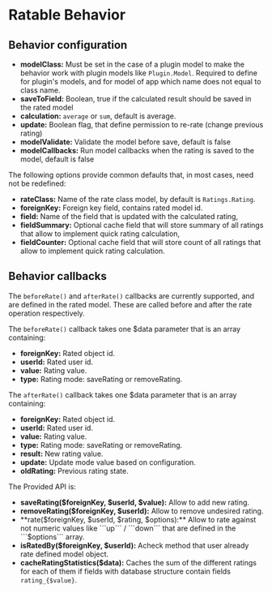 Ratable Behavior
================

Behavior configuration
----------------------

* **modelClass:** Must be set in the case of a plugin model to make the behavior work with plugin models like `Plugin.Model`. Required to define for plugin's models, and for model of app which name does not equal to class name.
* **saveToField:** Boolean, true if the calculated result should be saved in the rated model
* **calculation:** `average` or `sum`, default is average.
* **update:** Boolean flag, that define permission to re-rate (change previous rating)
* **modelValidate:** Validate the model before save, default is false
* **modelCallbacks:** Run model callbacks when the rating is saved to the model, default is false

The following options provide common defaults that, in most cases, need not be redefined:

* **rateClass:** Name of the rate class model, by default is `Ratings.Rating`.
* **foreignKey:** Foreign key field, contains rated model id.
* **field:** Name of the field that is updated with the calculated rating,
* **fieldSummary:** Optional cache field that will store summary of all ratings that allow to implement quick rating calculation,
* **fieldCounter:** Optional cache field that will store count of all ratings that allow to implement quick rating calculation.

Behavior callbacks
------------------

The `beforeRate()` and `afterRate()` callbacks are currently supported, and are defined in the rated model. These are called before and after the rate operation respectively.

The `beforeRate()` callback takes one $data parameter that is an array containing:

* **foreignKey:** Rated object id.
* **userId:** Rated user id.
* **value:** Rating value.
* **type:** Rating mode: saveRating or removeRating.

The `afterRate()` callback takes one $data parameter that is an array containing:

* **foreignKey:** Rated object id.
* **userId:** Rated user id.
* **value:** Rating value.
* **type:** Rating mode: saveRating or removeRating.
* **result:** New rating value.
* **update:** Update mode value based on configuration.
* **oldRating:** Previous rating state.

The Provided API is:

* **saveRating($foreignKey, $userId, $value):** Allow to add new rating.
* **removeRating($foreignKey, $userId):** Allow to remove undesired rating.
* **rate($foreignKey, $userId, $rating, $options):** Allow to rate against not numeric values like ```up``` / ```down``` that are defined in the ```$options``` array.
* **isRatedBy($foreignKey, $userId):** Acheck method that user already rate defined model object.
* **cacheRatingStatistics($data):** Caches the sum of the different ratings for each of them if fields with database structure contain fields ```rating_{$value}```.